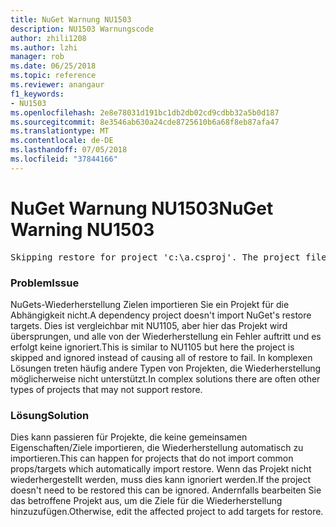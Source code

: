 ```yaml
---
title: NuGet Warnung NU1503
description: NU1503 Warnungscode
author: zhili1208
ms.author: lzhi
manager: rob
ms.date: 06/25/2018
ms.topic: reference
ms.reviewer: anangaur
f1_keywords:
- NU1503
ms.openlocfilehash: 2e8e78031d191bc1db2db02cd9cdbb32a5b0d187
ms.sourcegitcommit: 8e3546ab630a24cde8725610b6a68f8eb87afa47
ms.translationtype: MT
ms.contentlocale: de-DE
ms.lasthandoff: 07/05/2018
ms.locfileid: "37844166"
---
```

# <a name="nuget-warning-nu1503"></a><span data-ttu-id="aac72-103">NuGet Warnung NU1503</span><span class="sxs-lookup"><span data-stu-id="aac72-103">NuGet Warning NU1503</span></span>

<pre>Skipping restore for project 'c:\a.csproj'. The project file may be invalid or missing targets required for restore.</pre>

### <a name="issue"></a><span data-ttu-id="aac72-104">Problem</span><span class="sxs-lookup"><span data-stu-id="aac72-104">Issue</span></span>
<span data-ttu-id="aac72-105">NuGets-Wiederherstellung Zielen importieren Sie ein Projekt für die Abhängigkeit nicht.</span><span class="sxs-lookup"><span data-stu-id="aac72-105">A dependency project doesn't import NuGet's restore targets.</span></span> <span data-ttu-id="aac72-106">Dies ist vergleichbar mit NU1105, aber hier das Projekt wird übersprungen, und alle von der Wiederherstellung ein Fehler auftritt und es erfolgt keine ignoriert.</span><span class="sxs-lookup"><span data-stu-id="aac72-106">This is similar to NU1105 but here the project is skipped and ignored instead of causing all of restore to fail.</span></span> <span data-ttu-id="aac72-107">In komplexen Lösungen treten häufig andere Typen von Projekten, die Wiederherstellung möglicherweise nicht unterstützt.</span><span class="sxs-lookup"><span data-stu-id="aac72-107">In complex solutions there are often other types of projects that may not support restore.</span></span>

### <a name="solution"></a><span data-ttu-id="aac72-108">Lösung</span><span class="sxs-lookup"><span data-stu-id="aac72-108">Solution</span></span>
<span data-ttu-id="aac72-109">Dies kann passieren für Projekte, die keine gemeinsamen Eigenschaften/Ziele importieren, die Wiederherstellung automatisch zu importieren.</span><span class="sxs-lookup"><span data-stu-id="aac72-109">This can happen for projects that do not import common props/targets which automatically import restore.</span></span> <span data-ttu-id="aac72-110">Wenn das Projekt nicht wiederhergestellt werden, muss dies kann ignoriert werden.</span><span class="sxs-lookup"><span data-stu-id="aac72-110">If the project doesn't need to be restored this can be ignored.</span></span> <span data-ttu-id="aac72-111">Andernfalls bearbeiten Sie das betroffene Projekt aus, um die Ziele für die Wiederherstellung hinzuzufügen.</span><span class="sxs-lookup"><span data-stu-id="aac72-111">Otherwise, edit the affected project to add targets for restore.</span></span>